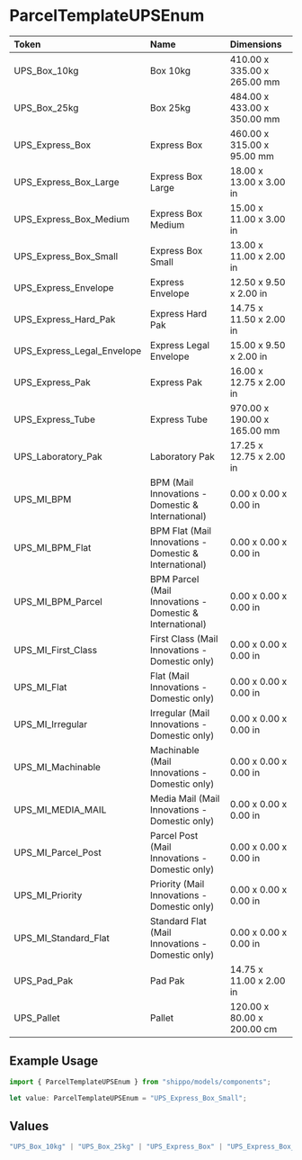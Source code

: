 # ParcelTemplateUPSEnum

|Token | Name | Dimensions|
|:---|:---|:---|
| UPS_Box_10kg | Box 10kg | 410.00 x 335.00 x 265.00 mm|
| UPS_Box_25kg | Box 25kg | 484.00 x 433.00 x 350.00 mm|
| UPS_Express_Box | Express Box | 460.00 x 315.00 x 95.00 mm|
| UPS_Express_Box_Large | Express Box Large | 18.00 x 13.00 x 3.00 in|
| UPS_Express_Box_Medium | Express Box Medium | 15.00 x 11.00 x 3.00 in|
| UPS_Express_Box_Small | Express Box Small | 13.00 x 11.00 x 2.00 in|
| UPS_Express_Envelope | Express Envelope | 12.50 x 9.50 x 2.00 in|
| UPS_Express_Hard_Pak | Express Hard Pak | 14.75 x 11.50 x 2.00 in|
| UPS_Express_Legal_Envelope | Express Legal Envelope | 15.00 x 9.50 x 2.00 in|
| UPS_Express_Pak | Express Pak | 16.00 x 12.75 x 2.00 in|
| UPS_Express_Tube | Express Tube | 970.00 x 190.00 x 165.00 mm|
| UPS_Laboratory_Pak | Laboratory Pak | 17.25 x 12.75 x 2.00 in|
| UPS_MI_BPM | BPM (Mail Innovations - Domestic &amp; International) | 0.00 x 0.00 x 0.00 in|
| UPS_MI_BPM_Flat | BPM Flat (Mail Innovations - Domestic &amp; International) | 0.00 x 0.00 x 0.00 in|
| UPS_MI_BPM_Parcel | BPM Parcel (Mail Innovations - Domestic &amp; International) | 0.00 x 0.00 x 0.00 in|
| UPS_MI_First_Class | First Class (Mail Innovations - Domestic only) | 0.00 x 0.00 x 0.00 in|
| UPS_MI_Flat | Flat (Mail Innovations - Domestic only) | 0.00 x 0.00 x 0.00 in|
| UPS_MI_Irregular | Irregular (Mail Innovations - Domestic only) | 0.00 x 0.00 x 0.00 in|
| UPS_MI_Machinable | Machinable (Mail Innovations - Domestic only) | 0.00 x 0.00 x 0.00 in|
| UPS_MI_MEDIA_MAIL | Media Mail (Mail Innovations - Domestic only) | 0.00 x 0.00 x 0.00 in|
| UPS_MI_Parcel_Post | Parcel Post (Mail Innovations - Domestic only) | 0.00 x 0.00 x 0.00 in|
| UPS_MI_Priority | Priority (Mail Innovations - Domestic only) | 0.00 x 0.00 x 0.00 in|
| UPS_MI_Standard_Flat | Standard Flat (Mail Innovations - Domestic only) | 0.00 x 0.00 x 0.00 in|
| UPS_Pad_Pak | Pad Pak | 14.75 x 11.00 x 2.00 in|
| UPS_Pallet | Pallet | 120.00 x 80.00 x 200.00 cm|


## Example Usage

```typescript
import { ParcelTemplateUPSEnum } from "shippo/models/components";

let value: ParcelTemplateUPSEnum = "UPS_Express_Box_Small";
```

## Values

```typescript
"UPS_Box_10kg" | "UPS_Box_25kg" | "UPS_Express_Box" | "UPS_Express_Box_Large" | "UPS_Express_Box_Medium" | "UPS_Express_Box_Small" | "UPS_Express_Envelope" | "UPS_Express_Hard_Pak" | "UPS_Express_Legal_Envelope" | "UPS_Express_Pak" | "UPS_Express_Tube" | "UPS_Laboratory_Pak" | "UPS_MI_BPM" | "UPS_MI_BPM_Flat" | "UPS_MI_BPM_Parcel" | "UPS_MI_First_Class" | "UPS_MI_Flat" | "UPS_MI_Irregular" | "UPS_MI_Machinable" | "UPS_MI_MEDIA_MAIL" | "UPS_MI_Parcel_Post" | "UPS_MI_Priority" | "UPS_MI_Standard_Flat" | "UPS_Pad_Pak" | "UPS_Pallet"
```